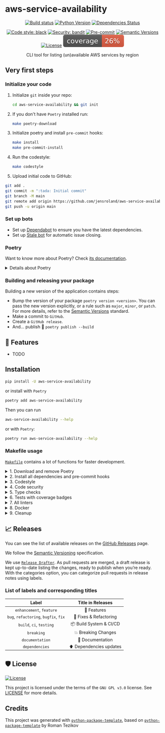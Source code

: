 # aws-service-availability

<div align="center">

[![Build status](https://github.com/jensroland/aws-service-availability/workflows/build/badge.svg?branch=master&event=push)](https://github.com/jensroland/aws-service-availability/actions?query=workflow%3Abuild)
[![Python Version](https://img.shields.io/pypi/pyversions/aws-service-availability.svg)](https://pypi.org/project/aws-service-availability/)
[![Dependencies Status](https://img.shields.io/badge/dependencies-up%20to%20date-brightgreen.svg)](https://github.com/jensroland/aws-service-availability/pulls?utf8=%E2%9C%93&q=is%3Apr%20author%3Aapp%2Fdependabot)

[![Code style: black](https://img.shields.io/badge/code%20style-black-000000.svg)](https://github.com/psf/black)
[![Security: bandit](https://img.shields.io/badge/security-bandit-green.svg)](https://github.com/PyCQA/bandit)
[![Pre-commit](https://img.shields.io/badge/pre--commit-enabled-brightgreen?logo=pre-commit&logoColor=white)](https://github.com/jensroland/aws-service-availability/blob/master/.pre-commit-config.yaml)
[![Semantic Versions](https://img.shields.io/badge/%20%20%F0%9F%93%A6%F0%9F%9A%80-semantic--versions-e10079.svg)](https://github.com/jensroland/aws-service-availability/releases)
[![License](https://img.shields.io/github/license/jensroland/aws-service-availability)](https://github.com/jensroland/aws-service-availability/blob/master/LICENSE)
![Coverage Report](assets/images/coverage.svg)

CLI tool for listing (un)available AWS services by region

</div>

## Very first steps

### Initialize your code

1. Initialize `git` inside your repo:

    ```bash
    cd aws-service-availability && git init
    ```

2. If you don't have `Poetry` installed run:

    ```bash
    make poetry-download
    ```

3. Initialize poetry and install `pre-commit` hooks:

    ```bash
    make install
    make pre-commit-install
    ```

4. Run the codestyle:

    ```bash
    make codestyle
    ```

5. Upload initial code to GitHub:

```bash
git add .
git commit -m ":tada: Initial commit"
git branch -M main
git remote add origin https://github.com/jensroland/aws-service-availability.git
git push -u origin main
```

### Set up bots

- Set up [Dependabot](https://docs.github.com/en/github/administering-a-repository/enabling-and-disabling-version-updates#enabling-github-dependabot-version-updates) to ensure you have the latest dependencies.
- Set up [Stale bot](https://github.com/apps/stale) for automatic issue closing.

### Poetry

Want to know more about Poetry? Check [its documentation](https://python-poetry.org/docs/).

<details>
<summary>Details about Poetry</summary>
<p>

Poetry's [commands](https://python-poetry.org/docs/cli/#commands) are very intuitive and easy to learn, like:

- `poetry add numpy@latest`
- `poetry run pytest`
- `poetry publish --build`

etc
</p>
</details>

### Building and releasing your package

Building a new version of the application contains steps:

- Bump the version of your package `poetry version <version>`. You can pass the new version explicitly, or a rule such as `major`, `minor`, or `patch`. For more details, refer to the [Semantic Versions](https://semver.org/) standard.
- Make a commit to `GitHub`.
- Create a `GitHub release`.
- And... publish 🙂 `poetry publish --build`

## 🚀 Features

- TODO

## Installation

```bash
pip install -U aws-service-availability
```

or install with `Poetry`

```bash
poetry add aws-service-availability
```

Then you can run

```bash
aws-service-availability --help
```

or with `Poetry`:

```bash
poetry run aws-service-availability --help
```

### Makefile usage

[`Makefile`](https://github.com/jensroland/aws-service-availability/blob/master/Makefile) contains a lot of functions for faster development.

<details>
<summary>1. Download and remove Poetry</summary>
<p>

To download and install Poetry run:

```bash
make poetry-download
```

To uninstall

```bash
make poetry-remove
```

</p>
</details>

<details>
<summary>2. Install all dependencies and pre-commit hooks</summary>
<p>

Install requirements:

```bash
make install
```

Pre-commit hooks coulb be installed after `git init` via

```bash
make pre-commit-install
```

</p>
</details>

<details>
<summary>3. Codestyle</summary>
<p>

Automatic formatting uses `pyupgrade`, `isort`, and `black`.

```bash
make codestyle

# or use synonym
make formatting
```

Codestyle checks only, without rewriting files:

```bash
make check-codestyle
```

> Note: `check-codestyle` uses `isort`, `black`, `darglint`, and `pylint`.

Update all dev libraries to the latest version using one comand

```bash
make update-dev-deps
```

</p>
</details>

<details>
<summary>4. Code security</summary>
<p>

```bash
make check-safety
```

This command launches `Poetry` integrity checks as well as identifies security issues with `Safety` and `Bandit`.

```bash
make check-safety
```

</p>
</details>

<details>
<summary>5. Type checks</summary>
<p>

Run `mypy` static type checker

```bash
make mypy
```

</p>
</details>

<details>
<summary>6. Tests with coverage badges</summary>
<p>

Run `pytest`

```bash
make test
```

</p>
</details>

<details>
<summary>7. All linters</summary>
<p>

Of course there is a command to ~~rule~~ run all linters in one:

```bash
make lint
```

the same as:

```bash
make test && make check-codestyle && make mypy && make check-safety
```

</p>
</details>

<details>
<summary>8. Docker</summary>
<p>

```bash
make docker-build
```

which is equivalent to:

```bash
make docker-build VERSION=latest
```

Remove docker image with

```bash
make docker-remove
```

More information [about docker](https://github.com/jensroland/aws-service-availability/tree/master/docker).

</p>
</details>

<details>
<summary>9. Cleanup</summary>
<p>
Delete pycache files

```bash
make pycache-remove
```

Remove package build

```bash
make build-remove
```

Delete .DS_STORE files

```bash
make dsstore-remove
```

Remove .mypycache

```bash
make mypycache-remove
```

Or to remove all above run:

```bash
make cleanup
```

</p>
</details>

## 📈 Releases

You can see the list of available releases on the [GitHub Releases](https://github.com/jensroland/aws-service-availability/releases) page.

We follow the [Semantic Versioning](https://semver.org/) specification.

We use [`Release Drafter`](https://github.com/marketplace/actions/release-drafter). As pull requests are merged, a draft release is kept up-to-date listing the changes, ready to publish when you’re ready. With the categories option, you can categorize pull requests in release notes using labels.

### List of labels and corresponding titles

|               **Label**               |  **Title in Releases**  |
| :-----------------------------------: | :---------------------: |
|       `enhancement`, `feature`        |       🚀 Features       |
| `bug`, `refactoring`, `bugfix`, `fix` | 🔧 Fixes & Refactoring  |
|       `build`, `ci`, `testing`        | 📦 Build System & CI/CD |
|              `breaking`               |   💥 Breaking Changes   |
|            `documentation`            |    📝 Documentation     |
|            `dependencies`             | ⬆️ Dependencies updates |

## 🛡 License

[![License](https://img.shields.io/github/license/jensroland/aws-service-availability)](https://github.com/jensroland/aws-service-availability/blob/master/LICENSE)

This project is licensed under the terms of the `GNU GPL v3.0` license. See [LICENSE](https://github.com/jensroland/aws-service-availability/blob/master/LICENSE) for more details.

## Credits

This project was generated with [`python-package-template`](https://github.com/JensRoland/python-package-template), based on [`python-package-template`](https://github.com/TezRomacH/python-package-template/) by Roman Tezikov
